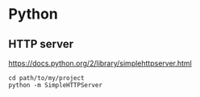 <!-- -*- coding: utf-8; -*- -->

Python
======

HTTP server
-----------

<https://docs.python.org/2/library/simplehttpserver.html>

    cd path/to/my/project
    python -m SimpleHTTPServer
